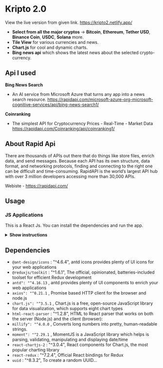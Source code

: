 # Kripto 2.0

View the live version from given link.
https://kripto2.netlify.app/

* **Select from all the major cryptos** -> **Bitcoin**, **Ethereum**, **Tether USD**, **Binance Coin**, **USDC**, **Solana** more.
* **Tile View** for various currencies and news.
* **Chart.js** for cool and dynamic charts.
* **Bing news api** which shows the latest news about the selected crypto-currency.

## Api I used

**Bing News Search**
* An AI service from Microsoft Azure that turns any app into a news search resource.
https://rapidapi.com/microsoft-azure-org-microsoft-cognitive-services/api/bing-news-search1/

**Coinranking**
* The simplest API for Cryptocurrency Prices - Real-Time - Market Data
https://rapidapi.com/Coinranking/api/coinranking1/

## About Rapid Api

There are thousands of APIs out there that do things like store files, enrich data, and send messages. Because each API has its own structure, data format, and networking protocols, finding and connecting to the right one can be difficult and time-consuming. RapidAPI is the world’s largest API hub with over 3 million developers accessing more than 30,000 APIs.

Webiste - https://rapidapi.com/

## Usage

### JS Applications

This is a React Js. You can install the dependencies and run the app.

<details><summary><b>Show instructions</b></summary>

1. Install the dependencies:

    ```sh
    $ npm install 
    ```

2. Run the app in the android.

    ```sh
    $ npm start
    ```

3. This will start building the project and run the app in browser at localhost:3000.
  
</details>


## Dependencies

* `@ant-design/icons` : "^4.6.4",  antd icons provides plenty of UI icons for your web applications
* `@reduxjs/toolkit` : "^1.6.1",  The official, opinionated, batteries-included toolset for efficient Redux development
* `antd": "^4.16.13` ,  antd provides plenty of UI components to enrich your web applications
* `axios": "^0.21.1` ,  Promise based HTTP client for the browser and node.js
* `chart.js": "^3.5.1` ,  Chart.js is a free, open-source JavaScript library for data visualization, which supports eight chart types
* `html-react-parser` : "^1.2.8",  HTML to React parser that works on both the server (Node.js) and the client (browser):
* `millify": "^4.0.0` ,  Converts long numbers into pretty, human-readable strings.
* `moment": "^2.29.1` ,  MomentJS is a JavaScript library which helps is parsing, validating, manipulating and displaying date/time
* `react-chartjs-2` : "^3.0.4",  React components for Chart.js, the most popular charting library
* `react-redux` : "^7.2.4",  Official React bindings for Redux
* `uuid` : "^8.3.2",  To create a random UUID...
